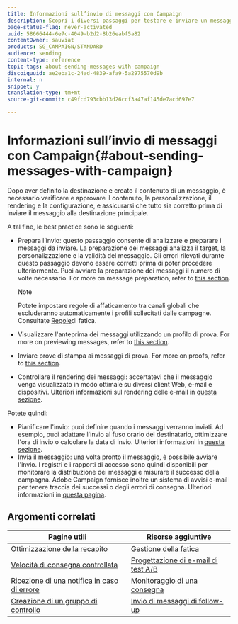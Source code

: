 ```yaml
---
title: Informazioni sull’invio di messaggi con Campaign
description: Scopri i diversi passaggi per testare e inviare un messaggio.
page-status-flag: never-activated
uuid: 58666444-6e7c-4049-b2d2-8b26eabf5a82
contentOwner: sauviat
products: SG_CAMPAIGN/STANDARD
audience: sending
content-type: reference
topic-tags: about-sending-messages-with-campaign
discoiquuid: ae2eba1c-24ad-4839-afa9-5a2975570d9b
internal: n
snippet: y
translation-type: tm+mt
source-git-commit: c49fcd793cbb13d26ccf3a47af145de7acd697e7

---
```



# Informazioni sull’invio di messaggi con Campaign{#about-sending-messages-with-campaign}

Dopo aver definito la destinazione e creato il contenuto di un messaggio, è necessario verificare e approvare il contenuto, la personalizzazione, il rendering e la configurazione, e assicurarsi che tutto sia corretto prima di inviare il messaggio alla destinazione principale.

A tal fine, le best practice sono le seguenti:

* Prepara l’invio: questo passaggio consente di analizzare e preparare i messaggi da inviare. La preparazione dei messaggi analizza il target, la personalizzazione e la validità del messaggio. Gli errori rilevati durante questo passaggio devono essere corretti prima di poter procedere ulteriormente. Puoi avviare la preparazione dei messaggi il numero di volte necessario. For more on message preparation, refer to [this section](../../sending/using/preparing-the-send.md).

   >[!NOTE]
   >
   >Potete impostare regole di affaticamento tra canali globali che escluderanno automaticamente i profili sollecitati dalle campagne. Consultate [Regole](../../sending/using/fatigue-rules.md)di fatica.

* Visualizzare l&#39;anteprima dei messaggi utilizzando un profilo di prova. For more on previewing messages, refer to [this section](../../sending/using/previewing-messages.md).
* Inviare prove di stampa ai messaggi di prova. For more on proofs, refer to [this  section](../../sending/using/sending-proofs.md).
* Controllare il rendering dei messaggi: accertatevi che il messaggio venga visualizzato in modo ottimale su diversi client Web, e-mail e dispositivi. Ulteriori informazioni sul rendering delle e-mail in [questa sezione](../../sending/using/email-rendering.md).

Potete quindi:

* Pianificare l&#39;invio: puoi definire quando i messaggi verranno inviati. Ad esempio, puoi adattare l&#39;invio al fuso orario del destinatario, ottimizzare l&#39;ora di invio o calcolare la data di invio. Ulteriori informazioni in [questa sezione](../../sending/using/about-scheduling-messages.md).
* Invia il messaggio: una volta pronto il messaggio, è possibile avviare l&#39;invio. I registri e i rapporti di accesso sono quindi disponibili per monitorare la distribuzione dei messaggi e misurare il successo della campagna. Adobe Campaign fornisce inoltre un sistema di avvisi e-mail per tenere traccia dei successi o degli errori di consegna. Ulteriori informazioni in [questa pagina](../../sending/using/confirming-the-send.md).

## Argomenti correlati

| Pagine utili | Risorse aggiuntive |
|---|---|
| [Ottimizzazione della recapito](../../sending/using/about-deliverability.md) | [Gestione della fatica](../../sending/using/fatigue-rules.md) |
| [Velocità di consegna controllata](../../reporting/using/delivery-throughput.md) | [Progettazione di e-mail di test A/B](../../channels/using/designing-an-a-b-test-email.md) |
| [Ricezione di una notifica in caso di errore](../../sending/using/receiving-alerts-when-failures-happen.md) | [Monitoraggio di una consegna](../../sending/using/monitoring-a-delivery.md) |
| [Creazione di un gruppo di controllo](../../automating/using/workflow-control-group.md) | [Invio di messaggi di follow-up](../../channels/using/follow-up-messages.md) |